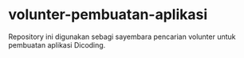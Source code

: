 # volunter-pembuatan-aplikasi
Repository ini digunakan sebagi sayembara pencarian volunter untuk pembuatan aplikasi Dicoding. 

